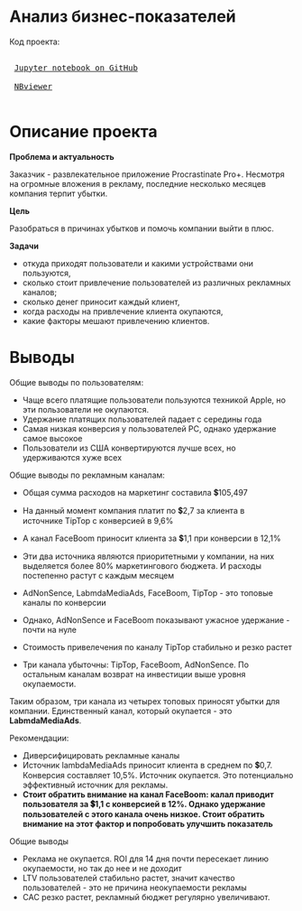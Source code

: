 # Анализ бизнес-показателей 
Код проекта:


<kbd> <br> [Jupyter notebook on GitHub](https://github.com/SiriusSergio/portfolio/blob/eb185368273815c6cb9d04894634479a59d25ee6/Marketing%20Analysis/Marketing%20Analysis.ipynb) <br> </kbd>  <kbd> <br> [NBviewer](https://nbviewer.org/github/SiriusSergio/portfolio/blob/eb185368273815c6cb9d04894634479a59d25ee6/Marketing%20Analysis/Marketing%20Analysis.ipynb#plan) <br> </kbd>
# Описание проекта

**Проблема и актуальность**

Заказчик - развлекательное приложение Procrastinate Pro+. Несмотря на огромные вложения в рекламу, последние несколько месяцев компания терпит убытки. 

**Цель**

Разобраться в причинах убытков и помочь компании выйти в плюс.

**Задачи**

+ откуда приходят пользователи и какими устройствами они пользуются,
+ сколько стоит привлечение пользователей из различных рекламных каналов;
+ сколько денег приносит каждый клиент,
+ когда расходы на привлечение клиента окупаются,
+ какие факторы мешают привлечению клиентов.


# Выводы
Общие выводы по пользователям:
* Чаще всего платящие пользователи пользуются техникой Apple, но эти пользователи не окупаются. 
* Удержание платящих пользователей падает с середины года 
* Самая низкая конверсия у пользователей PC, однако удержание самое высокое 
* Пользователи из США конвертируются лучше всех, но удерживаются хуже всех 

Общие выводы по рекламным каналам:
* Общая сумма расходов на маркетинг составила  💲105,497

* На данный момент компания платит по  💲2,7 за клиента в источнике TipTop с конверсией в 9,6%
* А канал FaceBoom приносит клиента за  💲1,1 при конверсии в 12,1%
* Эти два источника являются приоритетными у компании, на них выделяется более 80% маркетингового бюджета. И расходы постепенно растут с каждым месяцем
* AdNonSence, LabmdaMediaAds, FaceBoom, TipTop - это топовые каналы по конверсии
* Однако, AdNonSence и FaceBoom показывают ужасное удержание - почти на нуле
* Стоимость привелечения по каналу TipTop стабильно и резко растет
* Три канала убыточны: TipTop, FaceBoom, AdNonSence. По остальным каналам возврат на инвестиции выше уровня окупаемости.

Таким образом, три канала из четырех топовых приносят убытки для компании. Единственный канал, который окупается - это **LabmdaMediaAds**. 

Рекомендации: 
* Диверсифицировать рекламные каналы
* Источник lambdaMediaAds приносит клиента в среднем по 💲0,7. Конверсия составляет 10,5%. Источник окупается.  Это потенциально эффективный источник для рекламы. 
* **Стоит обратить внимание на канал FaceBoom: калал приводит пользователя за 💲1,1 с конверсией в 12%. Однако удержание пользователей с этого канала очень низкое. Стоит обратить внимание на этот фактор и попробовать улучшить показатель** 

Общие выводы
* Реклама не окупается. ROI для 14 дня почти пересекает линию окупаемости, но так до нее и не доходит
* LTV пользователей стабильно растет, значит качество пользователей - это не причина неокупаемости рекламы
* CAC резко растет, рекламный бюджет регулярно увеличивают.
